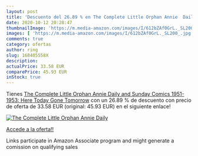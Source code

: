 ```yaml
---
layout: post
title: 'Descuento del 26.89 % en The Complete Little Orphan Annie  Daily '
date: 2020-10-12 20:28:47
thumbnailImage: 'https://m.media-amazon.com/images/I/612bZAf0GrL._SL200_.jpg'
images: [ 'https://m.media-amazon.com/images/I/612bZAf0GrL._SL200_.jpg' ]
comments: true
category: ofertas
author: ring
slug: 168405558X
description:
actualPrice: 33.58 EUR
comparePrice: 45.93 EUR
inStock: true
---
```


Tienes [The Complete Little Orphan Annie  Daily and Sunday Comics  1951-1953: Here Today Gone Tomorrow](https://www.amazon.it/dp/168405558X/?tag=tolees00-21) con un 26.89 % de descuento con precio de oferta de 33.58 EUR (original: 45.93 EUR) en el siguiente enlace!

[![The Complete Little Orphan Annie  Daily ](https://m.media-amazon.com/images/I/612bZAf0GrL._SL200_.jpg)](https://www.amazon.it/dp/168405558X/?tag=tolees00-21)

[Accede a la oferta!!](https://www.amazon.it/dp/168405558X/?tag=tolees00-21)

Links participate in Amazon Associate program and might generate a comission on qualifying sales


